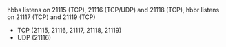 hbbs listens on 21115 (TCP), 21116 (TCP/UDP) and 21118 (TCP),
hbbr listens on 21117 (TCP) and 21119 (TCP)

- TCP (21115, 21116, 21117, 21118, 21119)
- UDP (21116)